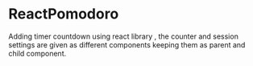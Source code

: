 # ReactPomodoro

Adding timer countdown using react library , the counter and session settings are given as different components keeping them as parent and child component.
